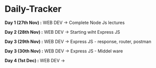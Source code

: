 # Daily-Tracker

**Day 1 (27th Nov) :**  WEB DEV -> Complete Node Js lectures 

**Day 2 (28th Nov) :**  WEB DEV -> Starting wiht Express JS 

**Day 3 (29th Nov) :**  WEB DEV -> Express JS - response, router, postman

**Day 3 (30th Nov) :**  WEB DEV -> Express JS - Middel ware

**Day 4 (1st Dec) :**  WEB DEV -> 
